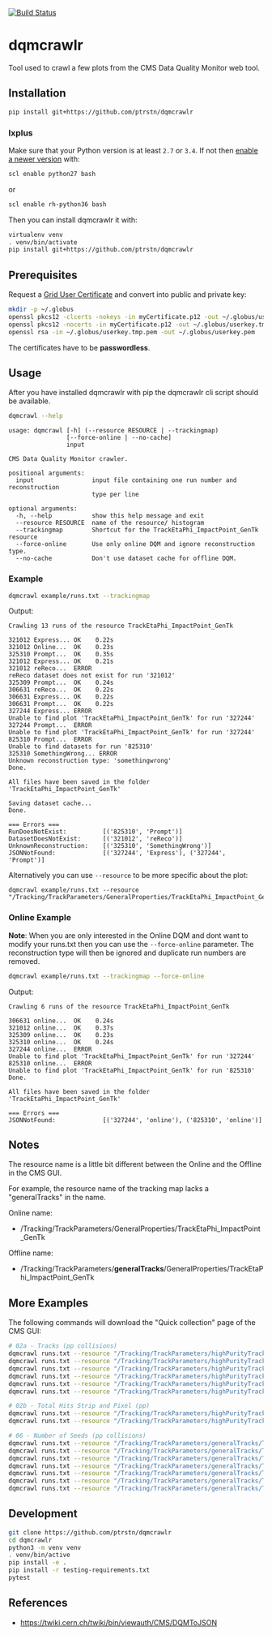 [![Build Status](https://travis-ci.com/ptrstn/dqmcrawlr.svg?branch=master)](https://travis-ci.com/ptrstn/dqmcrawlr)

# dqmcrawlr

Tool used to crawl a few plots from the CMS Data Quality Monitor web tool.

## Installation

```bash
pip install git+https://github.com/ptrstn/dqmcrawlr
```

### lxplus

Make sure that your Python version is at least ```2.7``` or ```3.4```. If not then [enable a newer version](https://cern.service-now.com/service-portal/article.do?n=KB0000730) with:

```bash
scl enable python27 bash
```

or 

```bash
scl enable rh-python36 bash
```

Then you can install dqmcrawlr it with:

```bash
virtualenv venv
. venv/bin/activate
pip install git+https://github.com/ptrstn/dqmcrawlr
```

## Prerequisites

Request a [Grid User Certificate](https://ca.cern.ch/ca/) and convert into public and private key:

```bash
mkdir -p ~/.globus
openssl pkcs12 -clcerts -nokeys -in myCertificate.p12 -out ~/.globus/usercert.pem
openssl pkcs12 -nocerts -in myCertificate.p12 -out ~/.globus/userkey.tmp.pem
openssl rsa -in ~/.globus/userkey.tmp.pem -out ~/.globus/userkey.pem
```

The certificates have to be **passwordless**.

## Usage

After you have installed dqmcrawlr with pip the dqmcrawlr cli script should be available.

```bash
dqmcrawl --help
```

```
usage: dqmcrawl [-h] (--resource RESOURCE | --trackingmap)
                [--force-online | --no-cache]
                input

CMS Data Quality Monitor crawler.

positional arguments:
  input                input file containing one run number and reconstruction
                       type per line

optional arguments:
  -h, --help           show this help message and exit
  --resource RESOURCE  name of the resource/ histogram
  --trackingmap        Shortcut for the TrackEtaPhi_ImpactPoint_GenTk resource
  --force-online       Use only online DQM and ignore reconstruction type.
  --no-cache           Don't use dataset cache for offline DQM.
```

### Example

```bash
dqmcrawl example/runs.txt --trackingmap
```

Output:

```
Crawling 13 runs of the resource TrackEtaPhi_ImpactPoint_GenTk

321012 Express... OK    0.22s
321012 Online...  OK    0.23s
325310 Prompt...  OK    0.35s
321012 Express... OK    0.21s
321012 reReco...  ERROR
reReco dataset does not exist for run '321012'
325309 Prompt...  OK    0.24s
306631 reReco...  OK    0.22s
306631 Express... OK    0.22s
306631 Prompt...  OK    0.22s
327244 Express... ERROR
Unable to find plot 'TrackEtaPhi_ImpactPoint_GenTk' for run '327244'
327244 Prompt...  ERROR
Unable to find plot 'TrackEtaPhi_ImpactPoint_GenTk' for run '327244'
825310 Prompt...  ERROR
Unable to find datasets for run '825310'
325310 SomethingWrong... ERROR
Unknown reconstruction type: 'somethingwrong'
Done.

All files have been saved in the folder 'TrackEtaPhi_ImpactPoint_GenTk'

Saving dataset cache...
Done.

=== Errors ===
RunDoesNotExist:          [('825310', 'Prompt')]
DatasetDoesNotExist:      [('321012', 'reReco')]
UnknownReconstruction:    [('325310', 'SomethingWrong')]
JSONNotFound:             [('327244', 'Express'), ('327244', 'Prompt')]
```

Alternatively you can use ```--resource``` to be more specific about the plot:

```
dqmcrawl example/runs.txt --resource "/Tracking/TrackParameters/GeneralProperties/TrackEtaPhi_ImpactPoint_GenTk"
```

### Online Example

**Note**: When you are only interested in the Online DQM and dont want to modify your runs.txt then you can use the ```--force-online``` parameter. The reconstruction type will then be ignored and duplicate run numbers are removed.

```bash
dqmcrawl example/runs.txt --trackingmap --force-online
```

Output:

```
Crawling 6 runs of the resource TrackEtaPhi_ImpactPoint_GenTk

306631 online...  OK    0.24s
321012 online...  OK    0.37s
325309 online...  OK    0.23s
325310 online...  OK    0.24s
327244 online...  ERROR
Unable to find plot 'TrackEtaPhi_ImpactPoint_GenTk' for run '327244'
825310 online...  ERROR
Unable to find plot 'TrackEtaPhi_ImpactPoint_GenTk' for run '825310'
Done.

All files have been saved in the folder 'TrackEtaPhi_ImpactPoint_GenTk'

=== Errors ===
JSONNotFound:             [('327244', 'online'), ('825310', 'online')]
```

## Notes

The resource name is a little bit different between the Online and the Offline in the CMS GUI.

For example, the resource name of the tracking map lacks a "generalTracks" in the name.

Online name:
- /Tracking/TrackParameters/GeneralProperties/TrackEtaPhi_ImpactPoint_GenTk

Offline name:
- /Tracking/TrackParameters/**generalTracks**/GeneralProperties/TrackEtaPhi_ImpactPoint_GenTk

## More Examples

The following commands will download the "Quick collection" page of the CMS GUI:

```bash
# 02a - Tracks (pp collisions)
dqmcrawl runs.txt --resource "/Tracking/TrackParameters/highPurityTracks/pt_1/GeneralProperties/NumberOfTracks_GenTk"
dqmcrawl runs.txt --resource "/Tracking/TrackParameters/highPurityTracks/pt_1/HitProperties/NumberOfRecHitsPerTrack_GenTk"
dqmcrawl runs.txt --resource "/Tracking/TrackParameters/highPurityTracks/pt_1/GeneralProperties/TrackPt_ImpactPoint_GenTk"
dqmcrawl runs.txt --resource "/Tracking/TrackParameters/highPurityTracks/pt_1/GeneralProperties/Chi2oNDF_GenTk"
dqmcrawl runs.txt --resource "/Tracking/TrackParameters/highPurityTracks/pt_1/GeneralProperties/TrackPhi_ImpactPoint_GenTk"
dqmcrawl runs.txt --resource "/Tracking/TrackParameters/highPurityTracks/pt_1/GeneralProperties/TrackEta_ImpactPoint_GenTk"

# 02b - Total Hits Strip and Pixel (pp)
dqmcrawl runs.txt --resource "/Tracking/TrackParameters/highPurityTracks/pt_1/HitProperties/Strip/NumberOfRecHitsPerTrack_Strip_GenTk"
dqmcrawl runs.txt --resource "/Tracking/TrackParameters/highPurityTracks/pt_1/HitProperties/Pixel/NumberOfRecHitsPerTrack_Pixel_GenTk"

# 06 - Number of Seeds (pp collisions)
dqmcrawl runs.txt --resource "/Tracking/TrackParameters/generalTracks/TrackBuilding/NumberOfSeeds_initialStepSeeds_initialStep"
dqmcrawl runs.txt --resource "/Tracking/TrackParameters/generalTracks/TrackBuilding/NumberOfSeeds_lowPtTripletStepSeeds_lowPtTripletStep"
dqmcrawl runs.txt --resource "/Tracking/TrackParameters/generalTracks/TrackBuilding/NumberOfSeeds_pixelPairStepSeeds_pixelPairStep"
dqmcrawl runs.txt --resource "/Tracking/TrackParameters/generalTracks/TrackBuilding/NumberOfSeeds_detachedTripletStepSeeds_detachedTripletStep"
dqmcrawl runs.txt --resource "/Tracking/TrackParameters/generalTracks/TrackBuilding/NumberOfSeeds_mixedTripletStepSeeds_mixedTripletStep"
dqmcrawl runs.txt --resource "/Tracking/TrackParameters/generalTracks/TrackBuilding/NumberOfSeeds_pixelLessStepSeeds_pixelLessStep"
dqmcrawl runs.txt --resource "/Tracking/TrackParameters/generalTracks/TrackBuilding/NumberOfSeeds_tobTecStepSeeds_tobTecStep"
```

## Development

```bash
git clone https://github.com/ptrstn/dqmcrawlr
cd dqmcrawlr
python3 -m venv venv
. venv/bin/active
pip install -e .
pip install -r testing-requirements.txt
pytest
```

## References

- https://twiki.cern.ch/twiki/bin/viewauth/CMS/DQMToJSON